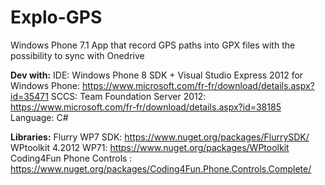 # Explo-GPS
Windows Phone 7.1 App that record GPS paths into GPX files with the possibility to sync with Onedrive

**Dev with:**
IDE: Windows Phone 8 SDK + Visual Studio Express 2012 for Windows Phone: https://www.microsoft.com/fr-fr/download/details.aspx?id=35471
SCCS: Team Foundation Server 2012: https://www.microsoft.com/fr-fr/download/details.aspx?id=38185
Language: C#

**Libraries:**
Flurry WP7 SDK: https://www.nuget.org/packages/FlurrySDK/
WPtoolkit 4.2012 WP71: https://www.nuget.org/packages/WPtoolkit
Coding4Fun Phone Controls : https://www.nuget.org/packages/Coding4Fun.Phone.Controls.Complete/
